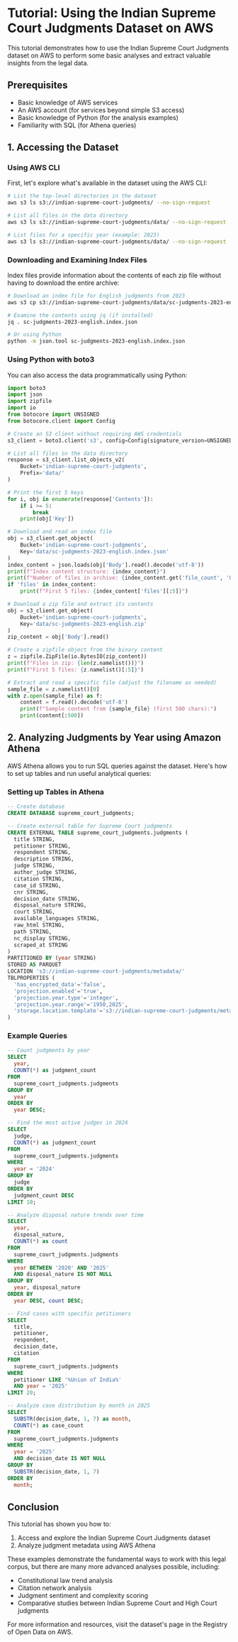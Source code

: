 # Tutorial: Using the Indian Supreme Court Judgments Dataset on AWS

This tutorial demonstrates how to use the Indian Supreme Court Judgments dataset on AWS to perform some basic analyses and extract valuable insights from the legal data.

## Prerequisites

- Basic knowledge of AWS services
- An AWS account (for services beyond simple S3 access)
- Basic knowledge of Python (for the analysis examples)
- Familiarity with SQL (for Athena queries)

## 1. Accessing the Dataset

### Using AWS CLI

First, let's explore what's available in the dataset using the AWS CLI:

```bash
# List the top-level directories in the dataset
aws s3 ls s3://indian-supreme-court-judgments/ --no-sign-request

# List all files in the data directory
aws s3 ls s3://indian-supreme-court-judgments/data/ --no-sign-request

# List files for a specific year (example: 2023)
aws s3 ls s3://indian-supreme-court-judgments/data/ --no-sign-request | grep 2023
```

### Downloading and Examining Index Files

Index files provide information about the contents of each zip file without having to download the entire archive:

```bash
# Download an index file for English judgments from 2023
aws s3 cp s3://indian-supreme-court-judgments/data/sc-judgments-2023-english.index.json . --no-sign-request

# Examine the contents using jq (if installed)
jq . sc-judgments-2023-english.index.json

# Or using Python
python -m json.tool sc-judgments-2023-english.index.json
```

### Using Python with boto3

You can also access the data programmatically using Python:

```python
import boto3
import json
import zipfile
import io
from botocore import UNSIGNED
from botocore.client import Config

# Create an S3 client without requiring AWS credentials
s3_client = boto3.client('s3', config=Config(signature_version=UNSIGNED))

# List all files in the data directory
response = s3_client.list_objects_v2(
    Bucket='indian-supreme-court-judgments',
    Prefix='data/'
)

# Print the first 5 keys
for i, obj in enumerate(response['Contents']):
    if i >= 5:
        break
    print(obj['Key'])

# Download and read an index file
obj = s3_client.get_object(
    Bucket='indian-supreme-court-judgments', 
    Key='data/sc-judgments-2023-english.index.json'
)
index_content = json.loads(obj['Body'].read().decode('utf-8'))
print(f"Index content structure: {index_content}")
print(f"Number of files in archive: {index_content.get('file_count', 'Unknown')}")
if 'files' in index_content:
    print(f"First 5 files: {index_content['files'][:5]}")

# Download a zip file and extract its contents
obj = s3_client.get_object(
    Bucket='indian-supreme-court-judgments', 
    Key='data/sc-judgments-2023-english.zip'
)
zip_content = obj['Body'].read()

# Create a zipfile object from the binary content
z = zipfile.ZipFile(io.BytesIO(zip_content))
print(f"Files in zip: {len(z.namelist())}")
print(f"First 5 files: {z.namelist()[:5]}")

# Extract and read a specific file (adjust the filename as needed)
sample_file = z.namelist()[0]
with z.open(sample_file) as f:
    content = f.read().decode('utf-8')
    print(f"Sample content from {sample_file} (first 500 chars):")
    print(content[:500])
```

## 2. Analyzing Judgments by Year using Amazon Athena

AWS Athena allows you to run SQL queries against the dataset. Here's how to set up tables and run useful analytical queries:

### Setting up Tables in Athena

```sql
-- Create database
CREATE DATABASE supreme_court_judgments;

-- Create external table for Supreme Court judgments
CREATE EXTERNAL TABLE supreme_court_judgments.judgments (
  title STRING,
  petitioner STRING,
  respondent STRING,
  description STRING,
  judge STRING,
  author_judge STRING,
  citation STRING,
  case_id STRING,
  cnr STRING,
  decision_date STRING,
  disposal_nature STRING,
  court STRING,
  available_languages STRING,
  raw_html STRING,
  path STRING,
  nc_display STRING,
  scraped_at STRING
)
PARTITIONED BY (year STRING)
STORED AS PARQUET
LOCATION 's3://indian-supreme-court-judgments/metadata/'
TBLPROPERTIES (
  'has_encrypted_data'='false',
  'projection.enabled'='true',
  'projection.year.type'='integer',
  'projection.year.range'='1950,2025',
  'storage.location.template'='s3://indian-supreme-court-judgments/metadata/year=${year}/metadata.parquet'
)
```

### Example Queries

```sql
-- Count judgments by year
SELECT 
  year,
  COUNT(*) as judgment_count
FROM 
  supreme_court_judgments.judgments
GROUP BY 
  year
ORDER BY 
  year DESC;

-- Find the most active judges in 2024
SELECT 
  judge,
  COUNT(*) as judgment_count
FROM 
  supreme_court_judgments.judgments
WHERE 
  year = '2024'
GROUP BY 
  judge
ORDER BY 
  judgment_count DESC
LIMIT 10;

-- Analyze disposal nature trends over time
SELECT 
  year,
  disposal_nature,
  COUNT(*) as count
FROM 
  supreme_court_judgments.judgments
WHERE 
  year BETWEEN '2020' AND '2025'
  AND disposal_nature IS NOT NULL
GROUP BY 
  year, disposal_nature
ORDER BY 
  year DESC, count DESC;

-- Find cases with specific petitioners
SELECT 
  title,
  petitioner,
  respondent,
  decision_date,
  citation
FROM 
  supreme_court_judgments.judgments
WHERE 
  petitioner LIKE '%Union of India%'
  AND year = '2025'
LIMIT 20;

-- Analyze case distribution by month in 2025
SELECT 
  SUBSTR(decision_date, 1, 7) as month,
  COUNT(*) as case_count
FROM 
  supreme_court_judgments.judgments
WHERE 
  year = '2025'
  AND decision_date IS NOT NULL
GROUP BY 
  SUBSTR(decision_date, 1, 7)
ORDER BY 
  month;
```


## Conclusion

This tutorial has shown you how to:

1. Access and explore the Indian Supreme Court Judgments dataset
2. Analyze judgment metadata using AWS Athena

These examples demonstrate the fundamental ways to work with this legal corpus, but there are many more advanced analyses possible, including:

- Constitutional law trend analysis
- Citation network analysis
- Judgment sentiment and complexity scoring
- Comparative studies between Indian Supreme Court and High Court judgments

For more information and resources, visit the dataset's page in the Registry of Open Data on AWS.